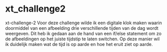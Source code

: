 # xt_challenge2
xt-challenge-2
Voor deze challenge wilde ik een digitale klok maken waarin doormiddel van een afbeelding drie verschillende tijden van de dag wordt weergeven. 
Dit heb ik gedaan aan de hand van een if/else statement om zo de afbeeldingen op het juiste tijdstip te laten switchen. 
Op deze manier wil ik duidelijk maken wat de tijd is op aarde en hoe het eruit ziet op aarde.
